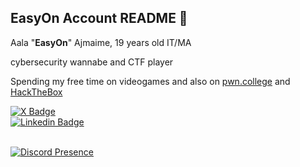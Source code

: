 ## EasyOn Account README 👺

Aala "**EasyOn**" Ajmaime, 
19 years old
IT/MA

cybersecurity wannabe and CTF player

Spending my free time on videogames and also on <a href="https://pwn.college">pwn.college</a> and <a href="https://HackTheBox.com">HackTheBox</a><br>

<div id="badges">
  <a href="https://twitter.com/e4syon">
    <img src="https://img.shields.io/badge/e4syOn-black?style=for-the-badge&logo=X&logoColor=white" alt="X Badge"/>
  </a><br>
  <a href="https://www.linkedin.com/in/aala-ajmaime-722757305/">
  	<img src="https://img.shields.io/badge/Aala%20Ajmaime-blue?style=for-the-bade&logo=linkedin&logoColor=white")] alt="Linkedin Badge"/>
  </a>
</div><br>

[![Discord Presence](https://lanyard.cnrad.dev/api/1075544459225342032)](https://discord.com/users/1075544459225342032)
